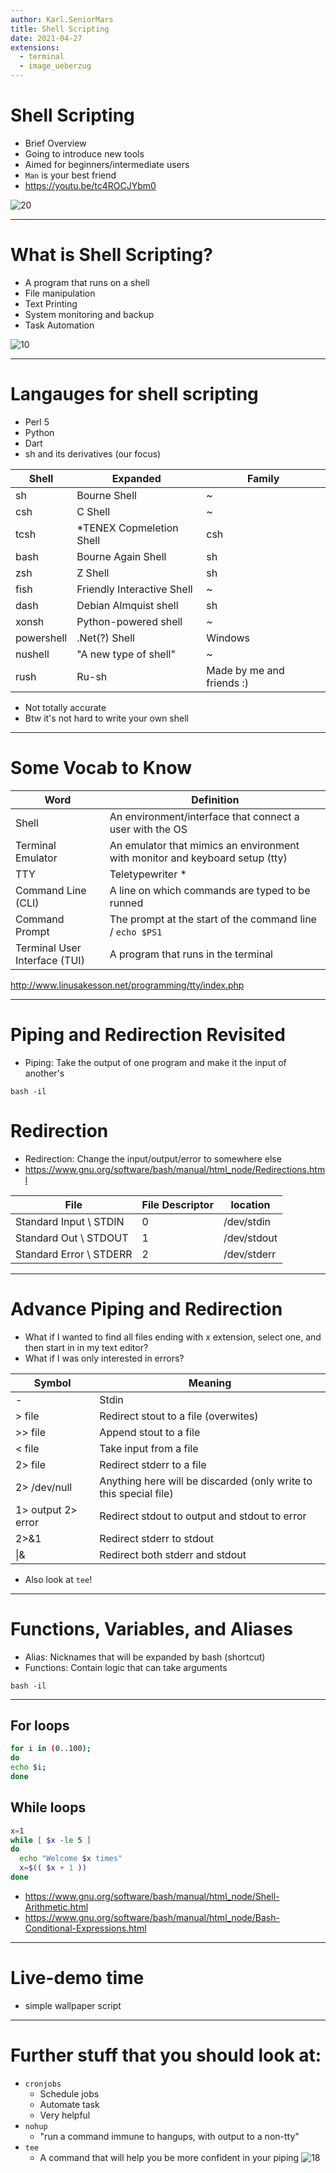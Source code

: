```yaml
---
author: Karl.SeniorMars
title: Shell Scripting
date: 2021-04-27
extensions:
  - terminal
  - image_ueberzug
---
```


# Shell Scripting
 - Brief Overview
 - Going to introduce new tools
 - Aimed for beginners/intermediate users
 - `Man` is your best friend
 - https://youtu.be/tc4ROCJYbm0

![20](pics/unix.png)

---

# What is Shell Scripting?
  - A program that runs on a shell
  - File manipulation
  - Text Printing
  - System monitoring and backup
  - Task Automation
  
![10](pics/external-content.duckduckgo.com.png)

---

# Langauges for shell scripting
  - Perl 5
  - Python
  - Dart
  - sh and its derivatives (our focus)

| Shell      | Expanded                   | Family                    |
|------------|----------------------------|---------------------------|
| sh         | Bourne Shell               | ~                         |
| csh        | C Shell                    | ~                         |
| tcsh       | *TENEX Copmeletion Shell   | csh                       |
| bash       | Bourne Again Shell         | sh                        |
| zsh        | Z Shell                    | sh                        |
| fish       | Friendly Interactive Shell | ~                         |
| dash       | Debian Almquist shell      | sh                        |
| xonsh      | Python-powered shell       | ~                         |
| powershell | .Net(?) Shell              | Windows                   |
| nushell    | "A new type of shell"      | ~                         |
| rush       | Ru-sh                      | Made by me and friends :) |

* Not totally accurate
* Btw it's not hard to write your own shell

---

# Some Vocab to Know

| Word                          | Definition                                                                   |
|-------------------------------|------------------------------------------------------------------------------|
| Shell                         | An environment/interface that connect a user with the OS                     |
| Terminal Emulator             | An emulator that mimics an environment with monitor and keyboard setup (tty) |
| TTY                           | Teletypewriter *                                                             |
| Command Line (CLI)            | A line on which commands are typed to be runned                              |
| Command Prompt                | The prompt at the start of the command line / `echo $PS1`                    |
| Terminal User Interface (TUI) | A program that runs in the terminal                                          |

http://www.linusakesson.net/programming/tty/index.php

---

# Piping and Redirection Revisited
  - Piping: Take the output of one program and make it the input of another's

```terminal8
bash -il
```

# Redirection
  - Redirection: Change the input/output/error to somewhere else
  - https://www.gnu.org/software/bash/manual/html_node/Redirections.html

| File                    | File Descriptor | location    |
|-------------------------|-----------------|-------------|
| Standard Input \ STDIN  | 0               | /dev/stdin  |
| Standard Out \  STDOUT  | 1               | /dev/stdout |
| Standard Error \ STDERR | 2               | /dev/stderr |

---

# Advance Piping and Redirection
  - What if I wanted to find all files ending with x extension, select one, and then start in in my text editor?
  - What if I was only interested in errors?

| Symbol             | Meaning                                                           |
|--------------------|-------------------------------------------------------------------|
| -                  | Stdin                                                             |
| > file             | Redirect stout to a file (overwites)                              |
| >> file            | Append stout to a file                                            |
| < file             | Take input from a file                                            |
| 2> file            | Redirect stderr to a file                                         |
| 2> /dev/null       | Anything here will be discarded (only write to this special file) |
| 1> output 2> error | Redirect stdout to output and stdout to error                     |
| 2>&1               | Redirect stderr to stdout                                         |
| \|&                | Redirect both stderr and stdout                                   |

- Also look at `tee`!

---

# Functions, Variables, and Aliases
  - Alias: Nicknames that will be expanded by bash (shortcut)
  - Functions: Contain logic that can take arguments

```terminal8
bash -il
```
---

## For loops
```bash
for i in (0..100);
do
echo $i;
done
```

## While loops
```bash
x=1
while [ $x -le 5 ]
do
  echo "Welcome $x times"
  x=$(( $x + 1 ))
done
```
 
- https://www.gnu.org/software/bash/manual/html_node/Shell-Arithmetic.html
- https://www.gnu.org/software/bash/manual/html_node/Bash-Conditional-Expressions.html

---

# Live-demo time
- simple wallpaper script

---

# Further stuff that you should look at:
  - `cronjobs`
    - Schedule jobs
    - Automate task
    - Very helpful
  - `nohup`
    - "run a command immune to hangups, with output to a non-tty"
  - `tee`
    - A command that will help you be more confident in your piping
![18](pics/tee.png)
